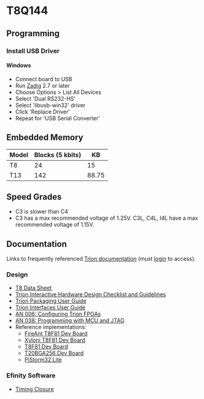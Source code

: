 # T8Q144

## Programming

### Install USB Driver

#### Windows

* Connect board to USB
* Run [Zadig](https://zadig.akeo.ie/) 2.7 or later
* Choose Options > List All Devices
* Select 'Dual RS232-HS'
* Select 'libusb-win32' driver
* Click 'Replace Driver'
* Repeat for 'USB Serial Converter'

## Embedded Memory

Model | Blocks (5 kbits) | KB
------|------------------|-----
T8    | 24               | 15
T13   | 142              | 88.75

## Speed Grades

* C3 is slower than C4
* C3 has a max recommended voltage of 1.25V. C3L, C4L, I4L have a max recommended voltage of 1.15V.

## Documentation

Links to frequently referenced [Trion documentation](https://www.efinixinc.com/support/docs.php?p=t) (must [login](https://www.efinixinc.com/support/login.php) to access).

### Design

* [T8 Data Sheet](https://www.efinixinc.com/docs/trion8-ds-v4.5.pdf)
* [Trion Interactive Hardware Design Checklist and Guidelines](https://www.efinixinc.com/support/design-guide.php)
* [Trion Packaging User Guide](https://www.efinixinc.com/docs/trion-packaging-ug-v4.5.pdf)
* [Trion Interfaces User Guide](https://www.efinixinc.com/docs/trion-interfaces-ug-v8.0.pdf)
* [AN 006: Configuring Trion FPGAs](https://www.efinixinc.com/docs/an006-configuring-trion-fpgas-v5.4.pdf)
* [AN 038: Programming with MCU and JTAG](https://www.efinixinc.com/docs/an038-programming-with-mcu-and-jtag-v1.0.pdf)
* Reference implementations:
  * [FireAnt T8F81 Dev Board](https://github.com/jungle-elec/FireAnt/blob/master/FireAnt_Schematic.pdf)
  * [Xyloni T8F81 Dev Board](https://github.com/Efinix-Inc/xyloni/blob/master/docs/Schematic%20Prints.PDF)
  * [T8F81 Dev Board](https://www.efinixinc.com/docs/t8f81-dev-board-schematics-v1.1.pdf)
  * [T20BGA256 Dev Board](https://www.efinixinc.com/docs/t20bga256-dev-board-schematics-v3.0.pdf)
  * [PiStorm32 Lite](https://github.com/PiStorm/pistorm32-lite-hardware/blob/main/PDF/ps32_lite_rev_a_public_schematic.pdf)

### Efinity Software

* [Timing Closure](https://www.efinixinc.com/docs/efinity-timing-closure-v3.0.pdf)
